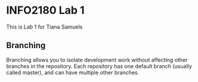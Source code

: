 # INFO2180 Lab 1
This is Lab 1 for Tiana Samuels

## Branching 

Branching allows you to isolate development work without affecting other branches in the repository. Each repository has one default branch (usually called master), and can have multiple other branches.
